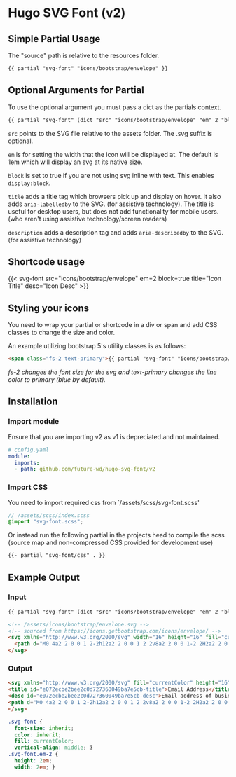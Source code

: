 # Hugo SVG Font (v2)

## Simple Partial Usage

The "source" path is relative to the resources folder.

```HTML
{{ partial "svg-font" "icons/bootstrap/envelope" }}
```

## Optional Arguments for Partial

To use the optional argument you must pass a dict as the partials context.

``` HTML
{{ partial "svg-font" (dict "src" "icons/bootstrap/envelope" "em" 2 "block" true "title" "Icon Title" "desc" "Icon Desc")}}
```

`src` points to the SVG file relative to the assets folder. The .svg suffix is optional.

`em` is for setting the width that the icon will be displayed at. The default is 1em which will display an svg at its native size.

`block` is set to true if you are not using svg inline with text. This enables `display:block`.

`title` adds a title tag which browsers pick up and display on hover. It also adds `aria-labelledby` to the SVG. (for assistive technology). The title is useful for desktop users, but does not add functionality for mobile users. (who aren't using assistive technology/screen readers)

`description` adds a description tag and adds `aria-describedby` to the SVG. (for assistive technology)

## Shortcode usage

{{< svg-font src="icons/bootstrap/envelope" em=2 block=true title="Icon Title" desc="Icon Desc" >}}

## Styling your icons

You need to wrap your partial or shortcode in a div or span and add CSS classes to change the size and color.

An example utilizing bootstrap 5's utility classes is as follows:

```HTML
<span class="fs-2 text-primary">{{ partial "svg-font" "icons/bootstrap/envelope" }}</span>
```

*fs-2 changes the font size for the svg and text-primary changes the line color to primary (blue by default).*

## Installation

### Import module

Ensure that you are importing v2 as v1 is depreciated and not maintained.

```YAML
# config.yaml
module:
  imports:
  - path: github.com/future-wd/hugo-svg-font/v2
```

### Import CSS

You need to import required css from `/assets/scss/svg-font.scss'

```SCSS
// /assets/scss/index.scss
@import "svg-font.scss";
```

Or instead run the following partial in the projects head to compile the scss (source map and non-compressed CSS provided for development use)

```HTML
{{- partial "svg-font/css" . }}
```

## Example Output

### Input

``` HTML
{{ partial "svg-font" (dict "src" "icons/bootstrap/envelope" "em" 2 "block" true "title" "Email Address" "desc" "Email address of business")}}
```

```HTML
<!-- /assets/icons/bootstrap/envelope.svg -->
<!-- sourced from https://icons.getbootstrap.com/icons/envelope/ -->
<svg xmlns="http://www.w3.org/2000/svg" width="16" height="16" fill="currentColor" class="bi bi-envelope" viewBox="0 0 16 16">
  <path d="M0 4a2 2 0 0 1 2-2h12a2 2 0 0 1 2 2v8a2 2 0 0 1-2 2H2a2 2 0 0 1-2-2V4zm2-1a1 1 0 0 0-1 1v.217l7 4.2 7-4.2V4a1 1 0 0 0-1-1H2zm13 2.383-4.758 2.855L15 11.114v-5.73zm-.034 6.878L9.271 8.82 8 9.583 6.728 8.82l-5.694 3.44A1 1 0 0 0 2 13h12a1 1 0 0 0 .966-.739zM1 11.114l4.758-2.876L1 5.383v5.73z"/>
</svg>
```

### Output

```HTML
<svg xmlns="http://www.w3.org/2000/svg" fill="currentColor" height="16" width="16" viewBox="0 0 16 16" class="svg-font em-1 d-block" aria-labelledby="e072ecbe2bee2c0d727360049ba7e5cb-title" aria-describedby="e072ecbe2bee2c0d727360049ba7e5cb-desc">
<title id="e072ecbe2bee2c0d727360049ba7e5cb-title">Email Address</title>
<desc id="e072ecbe2bee2c0d727360049ba7e5cb-desc">Email address of business</desc>
<path d="M0 4a2 2 0 0 1 2-2h12a2 2 0 0 1 2 2v8a2 2 0 0 1-2 2H2a2 2 0 0 1-2-2V4zm2-1a1 1 0 0 0-1 1v.217l7 4.2 7-4.2V4a1 1 0 0 0-1-1H2zm13 2.383-4.758 2.855L15 11.114v-5.73zm-.034 6.878L9.271 8.82 8 9.583 6.728 8.82l-5.694 3.44A1 1 0 0 0 2 13h12a1 1 0 0 0 .966-.739zM1 11.114l4.758-2.876L1 5.383v5.73z"></path>
</svg>
```

```CSS
.svg-font {
  font-size: inherit;
  color: inherit;
  fill: currentColor;
  vertical-align: middle; }
.svg-font.em-2 {
  height: 2em;
  width: 2em; }
```
